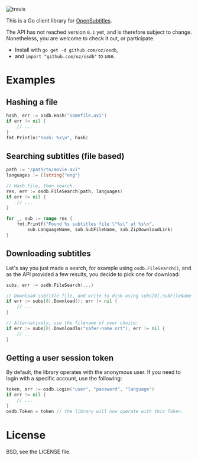 ![travis](https://api.travis-ci.org/oz/osdb.png?branch=master)

This is a Go client library for [OpenSubtitles](http://opensubtitles.org/).


The API has not reached version `0.1` yet, and is therefore subject to change.
Nonetheless, you are welcome to check it out, or participate.

 * Install with `go get -d github.com/oz/osdb`,
 * and `import "github.com/oz/osdb"` to use.

# Examples

## Hashing a file

```go
hash, err := osdb.Hash("somefile.avi")
if err != nil {
	// ...
}
fmt.Println("hash: %x\n", hash)
```

## Searching subtitles (file based)

```go
path := "/path/to/movie.avi"
languages := []string{"eng"}

// Hash file, then search.
res, err := osdb.FileSearch(path, languages)
if err != nil {
	// ...
}

for _, sub := range res {
	fmt.Printf("Found %s subtitles file \"%s\" at %s\n",
		sub.LanguageName, sub.SubFileName, sub.ZipDownloadLink)
}
```

## Downloading subtitles

Let's say you just made a search, for example using `osdb.FileSearch()`, and as
the API provided a few results, you decide to pick one for download:

```go
subs, err := osdb.FileSearch(...)

// Download subtitle file, and write to disk using subs[0].SubFileName
if err := subs[0].Download(); err != nil {
	// ...
}

// Alternatively, use the filename of your choice:
if err := subs[0].DownloadTo("safer-name.srt"); err != nil {
	// ...
}
```

## Getting a user session token 

By default, the library operates with the anonymous user. If you need to login
with a specific account, use the following:

```go
token, err := osdb.Login("user", "password", "language")
if err != nil {
	// ...
}
osdb.Token = token // the library will now operate with this Token.

```

# License

BSD, see the LICENSE file.
